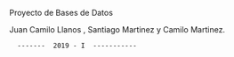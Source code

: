 




Proyecto de Bases de Datos

Juan Camilo Llanos , Santiago Martinez y Camilo Martinez.



      -------  2019 - I  -----------
